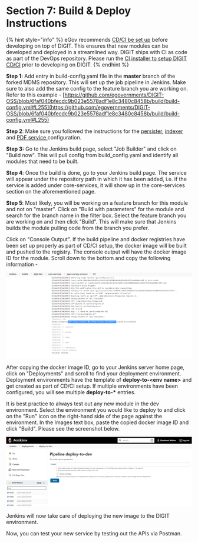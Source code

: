 # Section 7: Build & Deploy Instructions

{% hint style="info" %}
eGov recommends [CD/CI be set up](../../../focus-areas/setup-basics/deployment-key-concepts/ci-cd.md) before developing on top of DIGIT. This ensures that new modules can be developed and deployed in a streamlined way. DIGIT ships with CI as code as part of the DevOps repository. Please run the [CI installer to setup DIGIT CD/CI](../../../focus-areas/setup-basics/deployment-key-concepts/ci-cd.md) prior to developing on DIGIT.&#x20;
{% endhint %}

**Step 1:** Add entry in build-config.yaml file in the **master** branch of the forked MDMS repository. This will set up the job pipeline in Jenkins. Make sure to also add the same config to the feature branch you are working on.\
Refer to this example - [https://github.com/egovernments/DIGIT-OSS/blob/6faf040bfecdc9b023e5578adf1e8c3480c8458b/build/build-config.yml#L255](https://github.com/egovernments/DIGIT-OSS/blob/6faf040bfecdc9b023e5578adf1e8c3480c8458b/build/build-config.yml#L255)

**Step 2**: Make sure you followed the instructions for the [persister](section-2-integrate-persister-and-kafka/add-persister-configuration.md#deployment-of-persister-configuration), [indexer](section-5-other-advanced-integrations/add-indexer-configuration.md#deployment-of-indexer-configuration) and [PDF service ](section-5-other-advanced-integrations/certificate-generation.md#deployment-of-pdf-service)configuration.&#x20;

**Step 3:** Go to the Jenkins build page, select "Job Builder" and click on "Build now". This will pull config from build\_config.yaml and identify all modules that need to be built.&#x20;

**Step 4**: Once the build is done, go to your Jenkins build page. The service will appear under the repository path in which it has been added, i.e. if the service is added under core-services, it will show up in the core-services section on the aforementioned page.

**Step 5**: Most likely, you will be working on a feature branch for this module and not on "master". Click on "Build with parameters" for the module and search for the branch name in the filter box. Select the feature branch you are working on and then click "Build". This will make sure that Jenkins builds the module pulling code from the branch you prefer.

Click on "Console Output". If the build pipeline and docker registries have been set up properly as part of CD/CI setup, the docker image will be built and pushed to the registry. The console output will have the docker image ID for the module. Scroll down to the bottom and copy the following information -&#x20;

![Image name of the build](../../../.gitbook/assets/buildInfo.png)

After copying the docker image ID, go to your Jenkins server home page, click on "Deployments" and scroll to find your deployment environment. Deployment environments have the template of **deploy-to-\<env name>** and get created as part of CD/CI setup. If multiple environments have been configured, you will see multiple **deploy-to-\*** entries.&#x20;

It is best practice to always test out any new module in the dev environment. Select the environment you would like to deploy to and click on the "Run" icon on the right-hand side of the page against the environment. In the Images text box, paste the copied docker image ID and click "Build". Please see the screenshot below.

![Deployment page](../../../.gitbook/assets/deploymentPage.png)

Jenkins will now take care of deploying the new image to the DIGIT environment.&#x20;

Now, you can test your new service by testing out the APIs via Postman.&#x20;
